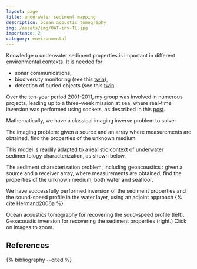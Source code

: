 ```yaml
---
layout: page
title: underwater sediment mapping
description: ocean acoustic tomography
img: /assets/img/OAT-inv-TL.jpg
importance: 2
category: environmental
---
```


Knowledge o underwater sediment properties is important in different environmental contexts. It is needed for: 

- sonar communications,
- biodiversity monitoring (see this [twin](/DT-tbx-v1/projects/whales/)),
- detection of buried objects (see this [twin](/DT-tbx-v1/projects/flints/).

Over the ten-year period 2001-2011, my group was involved in numerous projects, leading up to a three-week mission at sea, where  real-time inversion was performed using sockets, as described in this [post](/DT-tbx-v1/blog/2021/DT-stereo/).

Mathematically, we have a classical imaging inverse problem to solve:

<div class="row">
    <div class="col-sm mt-3 mt-md-0">
        <img class="img-fluid rounded z-depth-1" src="{{ '/assets/img/OAT_direct_pb_phys_modell.png' | relative_url }}" alt="" title="model imaging problem"/>
    </div>
</div>
<div class="caption">
    The imaging problem: given a source and an array where measurements are obtained, find the properties of the unknown medium.
</div>

This model is readily adapted to a realistic context of underwater sedimentology characterization, as shown below.

<div class="row">
    <div class="col-sm mt-3 mt-md-0">
        <img class="img-fluid rounded z-depth-1" src="{{ '/assets/img/OAT_invPb.png' | relative_url }}" alt="" title="real inverse problem"/>
    </div>
</div>
<div class="caption">
    The sediment characterization problem, including geoacoustics : given a source and a receiver array, where measurements are obtained, find the properties of the unknown medium, both water and seafloor.
</div>

We have successfully performed inversion of the sediment properties and the sound-speed profile in the water layer, using an adjoint approach {% cite Hermand2006a  %}.

<div class="row">
    <div class="col-sm mt-3 mt-md-0">
        <img class="img-fluid rounded z-depth-1" src="{{ '/assets/img/OAT_combo1.png' | relative_url }}" alt="" title="OAT"  data-zoomable />
    </div>
    <div class="col-sm mt-3 mt-md-0">
        <img class="img-fluid rounded z-depth-1" src="{{ '/assets/img/OAT_combo2.png' | relative_url }}" alt="" title="geoacosutics inversion"  data-zoomable />
    </div>
</div>
<div class="caption">
    Ocean acoustics tomography for recovering the soud-speed profile (left).  Geoacoustic inversion for recovering the sediment properties (right.) Click on images to zoom.
</div>


References
----------

{% bibliography --cited %}


